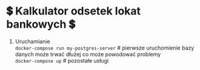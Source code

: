 # :heavy_dollar_sign: Kalkulator odsetek lokat bankowych :heavy_dollar_sign:
1. Uruchamianie <br />
```docker-compose run my-postgres-server``` # pierwsze uruchomienie bazy danych może trwać dłużej co może powodować problemy <br /> 
```docker-compose up``` # pozostałe usługi

